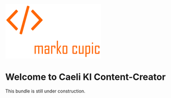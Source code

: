 ![Alt text](docs/logo.png?raw=true "logo")


# Welcome to Caeli KI Content-Creator
This bundle is still under construction.
